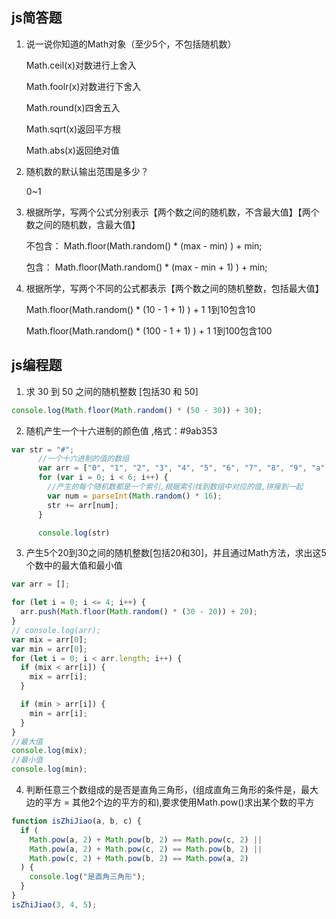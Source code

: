 
## js简答题

1. 说一说你知道的Math对象（至少5个，不包括随机数）

   Math.ceil(x)对数进行上舍入

   Math.foolr(x)对数进行下舍入

   Math.round(x)四舍五入

   Math.sqrt(x)返回平方根

   Math.abs(x)返回绝对值

2. 随机数的默认输出范围是多少？

   0~1

3. 根据所学，写两个公式分别表示【两个数之间的随机数，不含最大值】【两个数之间的随机数，含最大值】

   不包含： Math.floor(Math.random() * (max - min) ) + min; 

   包含： Math.floor(Math.random() * (max - min + 1) ) + min; 

4. 根据所学，写两个不同的公式都表示【两个数之间的随机整数，包括最大值】

    Math.floor(Math.random() * (10 - 1 + 1) ) + 1           1到10包含10

    Math.floor(Math.random() * (100 - 1 + 1) ) + 1           1到100包含100

## js编程题

1. 求 30 到 50 之间的随机整数 [包括30 和 50]
```js
console.log(Math.floor(Math.random() * (50 - 30)) + 30);
```


2. 随机产生一个十六进制的颜色值 ,格式：#9ab353
```js
var str = "#";
      //一个十六进制的值的数组
      var arr = ["0", "1", "2", "3", "4", "5", "6", "7", "8", "9", "a", "b", "c", "d", "e", "f"];
      for (var i = 0; i < 6; i++) {
        //产生的每个随机数都是一个索引,根据索引找到数组中对应的值,拼接到一起
        var num = parseInt(Math.random() * 16);
        str += arr[num];
      }

      console.log(str)
```


3. 产生5个20到30之间的随机整数[包括20和30]，并且通过Math方法，求出这5个数中的最大值和最小值
```js
var arr = [];

for (let i = 0; i <= 4; i++) {
  arr.push(Math.floor(Math.random() * (30 - 20)) + 20);
} 
// console.log(arr);
var mix = arr[0];
var min = arr[0];
for (let i = 0; i < arr.length; i++) {
  if (mix < arr[i]) {
    mix = arr[i];
  }

  if (min > arr[i]) {
    min = arr[i];
  }
}
//最大值
console.log(mix);
//最小值
console.log(min);

```


4. 判断任意三个数组成的是否是直角三角形，(组成直角三角形的条件是，最大边的平方 = 其他2个边的平方的和),要求使用Math.pow()求出某个数的平方
```js
function isZhiJiao(a, b, c) {
  if (
    Math.pow(a, 2) + Math.pow(b, 2) == Math.pow(c, 2) ||
    Math.pow(a, 2) + Math.pow(c, 2) == Math.pow(b, 2) ||
    Math.pow(c, 2) + Math.pow(b, 2) == Math.pow(a, 2)
  ) {
    console.log("是直角三角形");
  }
}
isZhiJiao(3, 4, 5);
```